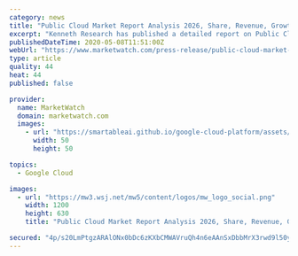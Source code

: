 ```yaml
---
category: news
title: "Public Cloud Market Report Analysis 2026, Share, Revenue, Growth Rate With Forecast and Impact of Covid-19"
excerpt: "Kenneth Research has published a detailed report on Public Cloud Market which has been categorized by market size,"
publishedDateTime: 2020-05-08T11:51:00Z
webUrl: "https://www.marketwatch.com/press-release/public-cloud-market-report-analysis-2026-share-revenue-growth-rate-with-forecast-and-impact-of-covid-19-2020-05-08"
type: article
quality: 44
heat: 44
published: false

provider:
  name: MarketWatch
  domain: marketwatch.com
  images:
    - url: "https://smartableai.github.io/google-cloud-platform/assets/images/organizations/marketwatch.com-50x50.jpg"
      width: 50
      height: 50

topics:
  - Google Cloud

images:
  - url: "https://mw3.wsj.net/mw5/content/logos/mw_logo_social.png"
    width: 1200
    height: 630
    title: "Public Cloud Market Report Analysis 2026, Share, Revenue, Growth Rate With Forecast and Impact of Covid-19"

secured: "4p/s20LmPtgzARAlONx0bDc6zKXbCMWAVruQh4n6eAAnSxDbbMrX3rwd9l50yQ/1rlmF6ko2Up5r4u+UnFp1at/ue2tTU8Ru3csHX6pw5s5sURxrnv3RnBHChX2+QUZGlVdEGODPYdduQqN9KN1lSkEyItOr9g/JrVhydGb57f5Z12+f5nsUZUDyTBPwbocxZgKj4i/XUi7+HojT+Zv0ffew0Jyrtwa4wzHxLH3e2XX261nYFSXzRf6p12o9kjtqYVikVTVkjTA+xbq7aGPrg+8Aqw9lOKvhvFulWLFgZviPAlMvUdrkSB7jpUOi11ej;TGZ6EDckH1Y/WQijbai4Zg=="
---
```


